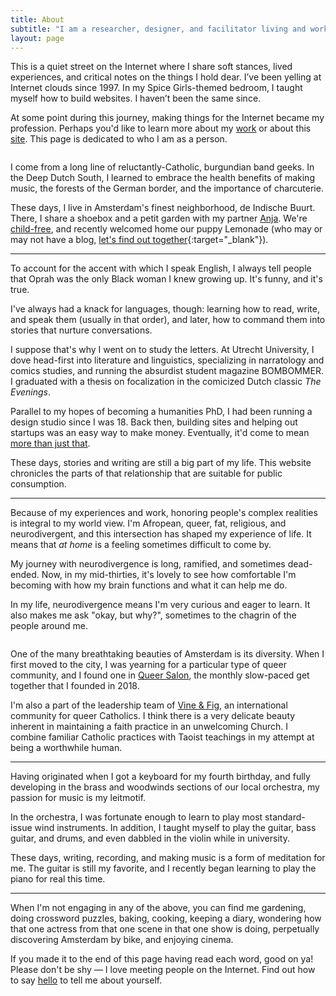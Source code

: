 ```yaml
---
title: About
subtitle: "I am a researcher, designer, and facilitator living and working in Amsterdam"
layout: page
---
```

This is a quiet street on the Internet where I share soft stances, lived experiences, and critical notes on the things I hold dear. I’ve been yelling at Internet clouds since 1997. In my Spice Girls-themed bedroom, I taught myself how to build websites. I haven’t been the same since.

At some point during this journey, making things for the Internet became my profession. Perhaps you'd like to learn more about my [work](/work) or about this [site](/site). This page is dedicated to who I am as a person.

<div class="breakout">
    <div class="breakout-content">
        <div class="row">
            <div class="col-3">
                <img src="https://res.cloudinary.com/dbi2zounq/image/upload/v1678290695/me/office-party_szdej3.jpg" style="transform: rotate(2deg);" alt="" />
            </div>
            <div class="col-3">
                <img src="https://res.cloudinary.com/dbi2zounq/image/upload/v1667744670/me/zinzy-2_eixpog.jpg" style="transform: rotate(-3deg);" alt="" />
            </div>
            <div class="col-3">
                <img src="https://res.cloudinary.com/dbi2zounq/image/upload/v1678291228/me/pride2019_iunghr.jpg" style="transform: rotate(1deg);" alt="" />
            </div>
            <div class="col-3">
                <img src="https://res.cloudinary.com/dbi2zounq/image/upload/v1678291626/me/portugal_gpnogd.jpg" style="transform: rotate(-2deg);" alt="" />
            </div>
        </div>
    </div>
</div>

I come from a long line of reluctantly-Catholic, burgundian band geeks. In the Deep Dutch South, I learned to embrace the health benefits of making music, the forests of the German border, and the importance of charcuterie.

These days, I live in Amsterdam's finest neighborhood, de Indische Buurt. There, I share a shoebox and a petit garden with my partner [Anja](https://anjawaleson.notion.site/Anja-Waleson-0182c8df804b4b12ab6e70b5b5795a55). We're [child-free](https://en.wikipedia.org/wiki/Voluntary_childlessness), and recently welcomed home our puppy Lemonade (who may or may not have a blog, [let's find out together](https://lemonade.waleson.us/){:target="_blank"}).

---

To account for the accent with which I speak English, I always tell people that Oprah was the only Black woman I knew growing up. It's funny, and it's true.

I've always had a knack for languages, though: learning how to read, write, and speak them (usually in that order), and later, how to command them into stories that nurture conversations.

I suppose that's why I went on to study the letters. At Utrecht University, I dove head-first into literature and linguistics, specializing in narratology and comics studies, and running the absurdist student magazine BOMBOMMER. I graduated with a thesis on focalization in the comicized Dutch classic _The Evenings_.

Parallel to my hopes of becoming a humanities PhD, I had been running a design studio since I was 18. Back then, building sites and helping out startups was an easy way to make money. Eventually, it'd come to mean [more than just that](/work).

These days, stories and writing are still a big part of my life. This website chronicles the parts of that relationship that are suitable for public consumption.

---

Because of my experiences and work, honoring people's complex realities is integral to my world view. I'm Afropean, queer, fat, religious, and neurodivergent, and this intersection has shaped my experience of life. It means that _at home_ is a feeling sometimes difficult to come by.

My journey with neurodivergence is long, ramified, and sometimes dead-ended. Now, in my mid-thirties, it's lovely to see how comfortable I'm becoming with how my brain functions and what it can help me do.

In my life, neurodivergence means I'm very curious and eager to learn. It also makes me ask "okay, but why?", sometimes to the chagrin of the people around me. 

<div class="breakout">
    <div class="breakout-content">
        <div class="row">
            <div class="col-3">
                <img src="https://res.cloudinary.com/dbi2zounq/image/upload/v1678294628/me/vlaai_fuaucf.jpg" style="transform: rotate(-2deg);" alt="" />
            </div>
            <div class="col-3">
                <img src="https://res.cloudinary.com/dbi2zounq/image/upload/v1668440273/me/six.jpg" style="transform: rotate(1deg);" alt="" />
            </div>
            <div class="col-3">
                <img src="https://res.cloudinary.com/dbi2zounq/image/upload/v1668440263/me/pride2019_amdadz.jpg" style="transform: rotate(-1deg);" alt="" />
            </div>
            <div class="col-3">
                <img src="https://res.cloudinary.com/dbi2zounq/image/upload/v1668440272/me/two.jpg" style="transform: rotate(2deg);" alt="" />
            </div>
        </div>
    </div>
</div>

One of the many breathtaking beauties of Amsterdam is its diversity. When I first moved to the city, I was yearning for a particular type of queer community, and I found one in [Queer Salon](https://meetup.com/queersalon), the monthly slow-paced get together that I founded in 2018.

I'm also a part of the leadership team of [Vine & Fig](https://vineandfig.co/), an international community for queer Catholics. I think there is a very delicate beauty inherent in maintaining a faith practice in an unwelcoming Church. I combine familiar Catholic practices with Taoist teachings in my attempt at being a worthwhile human.

---

Having originated when I got a keyboard for my fourth birthday, and fully developing in the brass and woodwinds sections of our local orchestra, my passion for music is my leitmotif.

In the orchestra, I was fortunate enough to learn to play most standard-issue wind instruments. In addition, I taught myself to play the guitar, bass guitar, and drums, and even dabbled in the violin while in university.

These days, writing, recording, and making music is a form of meditation for me. The guitar is still my favorite, and I recently began learning to play the piano for real this time.

--- 

When I'm not engaging in any of the above, you can find me gardening, doing crossword puzzles, baking, cooking, keeping a diary, wondering how that one actress from that one scene in that one show is doing, perpetually discovering Amsterdam by bike, and enjoying cinema. 

If you made it to the end of this page having read each word, good on ya! Please don't be shy — I love meeting people on the Internet. Find out how to say [hello](/hello) to tell me about yourself.